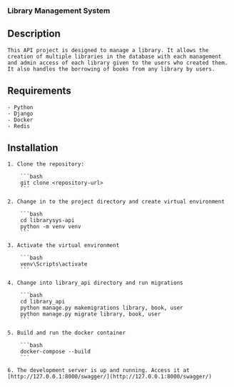 ### Library Management System


## Description

    This API project is designed to manage a library. It allows the creation of multiple libraries in the database with each management and admin access of each library given to the users who created them. It also handles the borrowing of books from any library by users.

## Requirements

    - Python
    - Django
    - Docker
    - Redis

## Installation
    1. Clone the repository:

        ```bash
        git clone <repository-url>
        ```

    2. Change in to the project directory and create virtual environment

        ```bash
        cd librarysys-api
        python -m venv venv
        ```

    3. Activate the virtual environment

        ```bash
        venv\Scripts\activate
        ```
    
    4. Change into library_api directory and run migrations

        ```bash
        cd library_api
        python manage.py makemigrations library, book, user
        python manage.py migrate library, book, user
        ```
    
    5. Build and run the docker container

        ```bash
        docker-compose --build
        ```

    6. The development server is up and running. Access it at [http://127.0.0.1:8000/swagger/](http://127.0.0.1:8000/swagger/) 